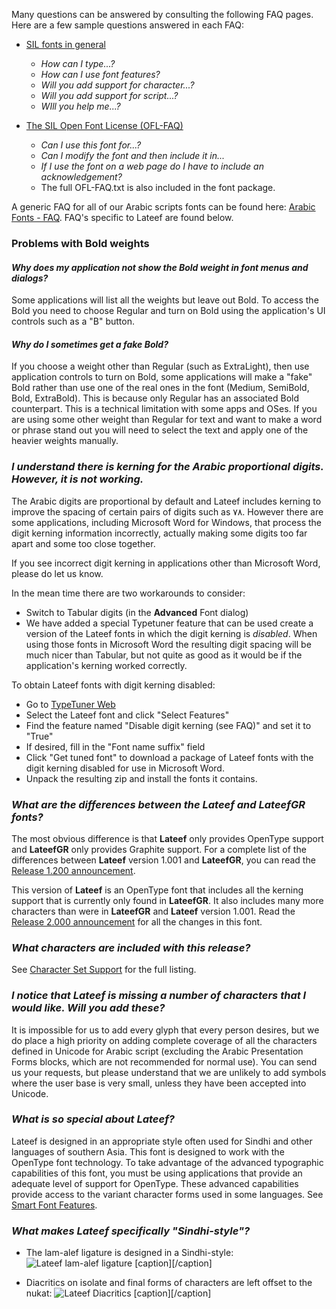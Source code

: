 
Many questions can be answered by consulting the following FAQ pages. Here are a few sample questions answered in each FAQ:

- [SIL fonts in general](http://software.sil.org/fonts/faq)
    - *How can I type...?*
    - *How can I use font features?*
    - *Will you add support for character...?*
    - *Will you add support for script...?*
    - *WIll you help me...?*

- [The SIL Open Font License (OFL-FAQ)](https://scripts.sil.org/OFL-FAQ_web)
    - *Can I use this font for...?*
    - *Can I modify the font and then include it in...*
    - *If I use the font on a web page do I have to include an acknowledgement?*
    - The full OFL-FAQ.txt is also included in the font package.

A generic FAQ for all of our Arabic scripts fonts can be found here: [Arabic Fonts - FAQ](http://software.sil.org/arabicfonts/support/faq/). FAQ's specific to Lateef are found below.

### Problems with Bold weights

#### *Why does my application not show the Bold weight in font menus and dialogs?*

Some applications will list all the weights but leave out Bold. To access the Bold you need to choose Regular and turn on Bold using the application's UI controls such as a "B" button.

#### *Why do I sometimes get a fake Bold?*

If you choose a weight other than Regular (such as ExtraLight), then use application controls to turn on Bold, some applications will make a "fake" Bold rather than use one of the real ones in the font (Medium, SemiBold, Bold, ExtraBold). This is because only Regular has an associated Bold counterpart. This is a technical limitation with some apps and OSes. If you are using some other weight than Regular for text and want to make a word or phrase stand out you will need to select the text and apply one of the heavier weights manually. 

### *I understand there is kerning for the Arabic proportional digits. However, it is not working.*

The Arabic digits are proportional by default and Lateef includes kerning to improve the spacing of certain pairs of digits such as &#x0667;&#x0668;. However there are some applications, including Microsoft Word for Windows, that process the digit kerning information incorrectly, actually making some digits too far apart and some too close together.

If you see incorrect digit kerning in applications other than Microsoft Word, please do let us know.

In the mean time there are two workarounds to consider:
- Switch to Tabular digits (in the **Advanced** Font dialog)
- We have added a special Typetuner feature that can be used create a version of the Lateef fonts in which the digit kerning is _disabled_. When using those fonts in Microsoft Word the resulting digit spacing will be much nicer than Tabular, but not quite as good as it would be if the application's kerning worked correctly.

To obtain Lateef fonts with digit kerning disabled:
- Go to [TypeTuner Web](https://scripts.sil.org/ttw/fonts2go.cgi)
- Select the Lateef font and click "Select Features"
- Find the feature named "Disable digit kerning (see FAQ)" and set it to "True"
- If desired, fill in the "Font name suffix" field
- Click "Get tuned font" to download a package of Lateef fonts with the digit kerning disabled for use in Microsoft Word.
- Unpack the resulting zip and install the fonts it contains.

### *What are the differences between the **Lateef** and **LateefGR** fonts?*

The most obvious difference is that **Lateef** only provides OpenType support and **LateefGR** only provides Graphite support. For a complete list of the differences between **Lateef** version 1.001 and **LateefGR**, you can read the [Release 1.200 announcement](http://software.sil.org/lateef/release-1-200/). 

This version of **Lateef** is an OpenType font that includes all the kerning support that is currently only found in **LateefGR**. It also includes many more characters than were in **LateefGR** and **Lateef** version 1.001. Read the [Release 2.000 announcement](http://software.sil.org/lateef/release-2-000/) for all the changes in this font.

### *What characters are included with this release?*

See [Character Set Support](charset) for the full listing.

### *I notice that Lateef is missing a number of characters that I would like. Will you add these?*

It is impossible for us to add every glyph that every person desires, but we do place a high priority on adding complete coverage of all the characters defined in Unicode for Arabic script (excluding the Arabic Presentation Forms blocks, which are not recommended for normal use). You can send us your requests, but please understand that we are unlikely to add symbols where the user base is very small, unless they have been accepted into Unicode.


### *What is so special about Lateef?*

Lateef is designed in an appropriate style often used for Sindhi and other languages of southern Asia. This font is designed to work with the OpenType font technology. To take advantage of the advanced typographic capabilities of this font, you must be using applications that provide an adequate level of support for OpenType. These advanced capabilities provide access to the variant character forms used in some languages. See [Smart Font Features](features).

### *What makes Lateef specifically "Sindhi-style"?*

* The lam-alef ligature is designed in a Sindhi-style: <img class='fullsize' alt='Lateef lam-alef ligature' src='https://software.sil.org/lateef/wp-content/uploads/sites/30/2018/10/LateefLamAlef.jpg' />
[caption]<em></em>[/caption]
	
* Diacritics on isolate and final forms of characters are left offset to the nukat: <img class='fullsize' alt='Lateef Diacritics' src='https://software.sil.org/lateef/wp-content/uploads/sites/30/2018/10/LateefDiacritics.jpg' />
[caption]<em></em>[/caption]

